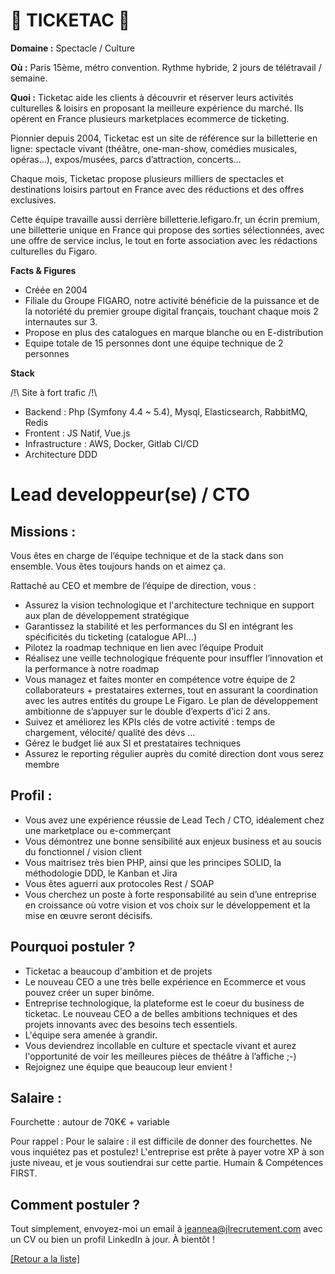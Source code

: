 # 🎫 TICKETAC 🎫

**Domaine :** Spectacle / Culture

**Où :** Paris 15ème, métro convention. Rythme hybride, 2 jours de télétravail / semaine.

**Quoi :** Ticketac aide les clients à découvrir et réserver leurs activités culturelles & loisirs en proposant la meilleure expérience du marché. Ils opérent en France plusieurs marketplaces ecommerce de ticketing.

Pionnier depuis 2004, Ticketac est un site de référence sur la billetterie en ligne: spectacle vivant (théâtre, one-man-show, comédies musicales, opéras…), expos/musées, parcs d’attraction, concerts…

Chaque mois, Ticketac propose plusieurs milliers de spectacles et destinations loisirs partout en France avec des réductions et des offres exclusives.

Cette équipe travaille aussi derrière billetterie.lefigaro.fr, un écrin premium, une billetterie unique en France qui propose des sorties sélectionnées, avec une offre de service inclus, le tout en forte association avec les rédactions culturelles du Figaro.

**Facts & Figures**

* Créée en 2004 
* Filiale du Groupe FIGARO, notre activité bénéficie de la puissance et de la notoriété du premier groupe digital français, touchant chaque mois 2 internautes sur 3.
* Propose en plus des catalogues en marque blanche ou en E-distribution
* Equipe totale de 15 personnes dont une équipe technique de 2 personnes

**Stack**

/!\ Site à fort trafic /!\

* Backend : Php (Symfony 4.4 ~ 5.4), Mysql, Elasticsearch, RabbitMQ, Redis
* Frontent : JS Natif, Vue.js
* Infrastructure : AWS, Docker, Gitlab CI/CD
* Architecture DDD


# Lead developpeur(se) / CTO

## Missions :

Vous êtes en charge de l’équipe technique et de la stack dans son ensemble. Vous êtes toujours hands on et aimez ça. 

Rattaché au CEO et membre de l’équipe de direction, vous :

* Assurez la vision technologique et l'architecture technique en support aux plan de développement stratégique
* Garantissez la stabilité et les performances du SI en intégrant les spécificités du ticketing (catalogue API...)
* Pilotez la roadmap technique en lien avec l’équipe Produit
* Réalisez une veille technologique fréquente pour insuffler l’innovation et la performance à notre roadmap
* Vous managez et faites monter en compétence votre équipe de 2 collaborateurs + prestataires externes, tout en assurant la coordination avec les autres entités du groupe Le Figaro. Le plan de développement ambitionne de s’appuyer sur le double d’experts d’ici 2 ans.
* Suivez et améliorez les KPIs clés de votre activité : temps de chargement, vélocité/ qualité des dévs ...
* Gérez le budget lié aux SI et prestataires techniques
* Assurez le reporting régulier auprès du comité direction dont vous serez membre


## Profil :

* Vous avez une expérience réussie de Lead Tech / CTO, idéalement chez une marketplace ou e-commerçant
* Vous démontrez une bonne sensibilité aux enjeux business et au soucis du fonctionnel / vision client
* Vous maitrisez très bien PHP, ainsi que les principes SOLID, la méthodologie DDD, le Kanban et Jira
* Vous êtes aguerri aux protocoles Rest / SOAP
* Vous cherchez un poste à forte responsabilité au sein d’une entreprise en croissance où votre vision et vos choix sur le développement et la mise en œuvre seront décisifs.

## Pourquoi postuler ?

* Ticketac a beaucoup d'ambition et de projets
* Le nouveau CEO a une très belle expérience en Ecommerce et vous pouvez créer un super binôme.
* Entreprise technologique, la plateforme est le coeur du business de ticketac. Le nouveau CEO a de belles ambitions techniques et des projets innovants avec des besoins tech essentiels.
* L'équipe sera amenée à grandir.
* Vous deviendrez incollable en culture et spectacle vivant et aurez l'opportunité de voir les meilleures pièces de théâtre à l’affiche ;-) 
* Rejoignez une équipe que beaucoup leur envient !

## Salaire :

Fourchette : autour de 70K€ + variable

Pour rappel : Pour le salaire : il est difficile de donner des fourchettes. Ne vous inquiétez pas et postulez! L'entreprise est prête à payer votre XP à son juste niveau, et je vous soutiendrai sur cette partie. Humain & Compétences FIRST.

## Comment postuler ?

Tout simplement, envoyez-moi un email à jeannea@jlrecrutement.com avec un CV ou bien un profil LinkedIn à jour. À bientôt !


<a href="https://github.com/jlondiche/job-board-php/blob/master/README.md">[Retour a la liste]</a> 